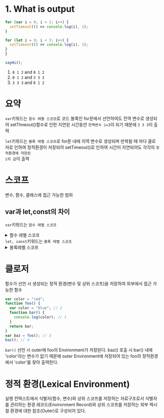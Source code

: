 # 1. What is output

```javascript
for (var i = 0; i < 3; i++) {
  setTimeout(() => console.log(i), 1);
}

for (let i = 0; i < 3; i++) {
  setTimeout(() => console.log(i), 1);
}
}

sayHi();
```

1. <code>0 1 2</code> and <code>0 1 2</code>
2. <code>0 1 2</code> and <code>3 3 3</code>
3. <code>3 3 3</code> and <code>0 1 2</code>

# 요약

<code>var</code>키워드는 <code>함수 레벨 스코프</code>로 코드 블록인 for문에서 선언하여도 전역 변수로 생성되어 setTImeout()함수로 인한 지연된 시간동안 <code>전역변수 i=3</code>이 되기 때문에 <code>3 3 3</code>이 출력

<code>let</code>키워드는 <code>블록 레벨 스코프</code>로 for문 내에 지역 변수로 생성되며 반복될 때 마다 클로저로 인하여 정적환경이 저장되어 setTimeout()로 인하여 시간이 지연되어도 각각의 <code>정적환경에 저장된 i의 값</code>이 출력

# 스코프

변수, 함수, 클래스에 접근 가능한 범위

## var과 let,const의 차이

<code>var</code>키워드는 <code>함수 레벨 스코프</code>

<details>
<summary>함수 레벨 스코프</summary>
<div markdown="1">

함수 레벨 스코프란 var 변수 선언 및 함수 선언문으로 함수 선언 시 함수만을 지역 스코프로 인정하기 때문에 함수 내부에서 선언된 변수만 지역변수 이며 함수 외부에서 선언된 변수는 전역 변수로 선언되는 방식

```javascript
if (true) {
  var color = `black`;
}
function foo() {
  var color = `pink`;
  console.log(color); //pink
}
console.log(color); //black
```

</div>
</details>
<code>let, const</code>키워드는 <code>블록 레벨 스코프</code>
<details>
<summary>블록레벨 스코프</summary>
<div markdown="2">

모든 코드블록(함수, if, for, try/catch)을 지역 스코프로 인정하여 코드 블록 내부에서 선언된 변수는 지역 변수로 외부에서는 참조가 불가능한 방식

```javascript
if (true) {
  var color = `black`;
  console.log(color); //black
}
function foo() {
  var color = `pink`;
  console.log(color); //pink
}
console.log(color); //Refference Error : color is not defined
```

</div>
</details>

# 클로저

함수가 선언 시 생성되는 정적 환경(변수 및 상위 스코프)을 저장하여 외부에서 접근 가능한 함수

```javascript
var color = "red";
function foo() {
  var color = "blue"; // 2
  function bar() {
    console.log(color); // 1
  }
  return bar;
}
var baz = foo(); // 3
baz(); // 4
```

<code>bar()</code> 선언 시 outer에 foo의 Environment가 저장된다.
baz() 호출 시 bar() 내에 'color'라는 변수가 없기 때문에 outer Environment에 저장되어 있는 foo의 정적환경에서 'color'를 찾아 출력한다.

# 정적 환경(Lexical Environment)

실행 컨텍스트에서 식별자(함수, 변수)와 상위 스코프를 저장하는 자료구조로서 식별자를 관리하는 환경 레코드(Environment Record)와 상위 스코프를 저장하는 외부 렉시컬 환경에 대한 참조(Outer)로 구성되어 있다.
